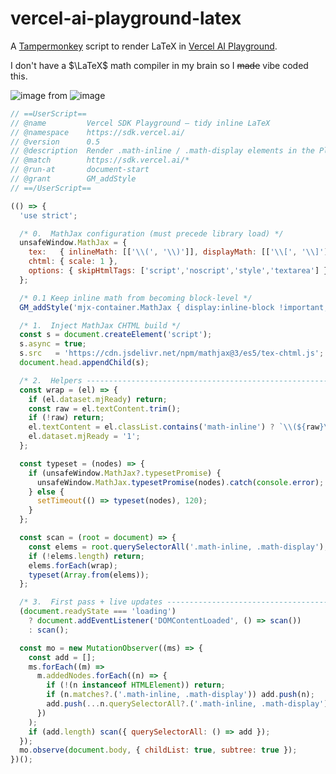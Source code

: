 # vercel-ai-playground-latex
A [Tampermonkey](https://www.tampermonkey.net/) script to render LaTeX in [Vercel AI Playground](https://sdk.vercel.ai/playground).

I don't have a $\LaTeX$ math compiler in my brain so I ~~made~~ vibe coded this.

![image](https://github.com/user-attachments/assets/71d227ae-1ab3-40bf-bfe6-103cc73f8e06)
from
![image](https://github.com/user-attachments/assets/23907d6f-895d-440b-9b89-c77a69ef67ad)



```javascript
// ==UserScript==
// @name         Vercel SDK Playground – tidy inline LaTeX
// @namespace    https://sdk.vercel.ai/
// @version      0.5
// @description  Render .math-inline / .math-display elements in the Playground and all its iframes.
// @match        https://sdk.vercel.ai/*
// @run-at       document-start
// @grant        GM_addStyle
// ==/UserScript==

(() => {
  'use strict';

  /* 0.  MathJax configuration (must precede library load) */
  unsafeWindow.MathJax = {
    tex:   { inlineMath: [['\\(', '\\)']], displayMath: [['\\[', '\\]']] },
    chtml: { scale: 1 },
    options: { skipHtmlTags: ['script','noscript','style','textarea'] }
  };

  /* 0.1 Keep inline math from becoming block‑level */
  GM_addStyle('mjx-container.MathJax { display:inline-block !important; }');

  /* 1.  Inject MathJax CHTML build */
  const s = document.createElement('script');
  s.async = true;
  s.src   = 'https://cdn.jsdelivr.net/npm/mathjax@3/es5/tex-chtml.js';
  document.head.appendChild(s);

  /* 2.  Helpers ---------------------------------------------------------- */
  const wrap = (el) => {
    if (el.dataset.mjReady) return;
    const raw = el.textContent.trim();
    if (!raw) return;
    el.textContent = el.classList.contains('math-inline') ? `\\(${raw}\\)` : `\\[${raw}\\]`;
    el.dataset.mjReady = '1';
  };

  const typeset = (nodes) => {
    if (unsafeWindow.MathJax?.typesetPromise) {
      unsafeWindow.MathJax.typesetPromise(nodes).catch(console.error);
    } else {
      setTimeout(() => typeset(nodes), 120);
    }
  };

  const scan = (root = document) => {
    const elems = root.querySelectorAll('.math-inline, .math-display');
    if (!elems.length) return;
    elems.forEach(wrap);
    typeset(Array.from(elems));
  };

  /* 3.  First pass + live updates --------------------------------------- */
  (document.readyState === 'loading')
    ? document.addEventListener('DOMContentLoaded', () => scan())
    : scan();

  const mo = new MutationObserver((ms) => {
    const add = [];
    ms.forEach((m) =>
      m.addedNodes.forEach((n) => {
        if (!(n instanceof HTMLElement)) return;
        if (n.matches?.('.math-inline, .math-display')) add.push(n);
        add.push(...n.querySelectorAll?.('.math-inline, .math-display') || []);
      })
    );
    if (add.length) scan({ querySelectorAll: () => add });
  });
  mo.observe(document.body, { childList: true, subtree: true });
})();
```
